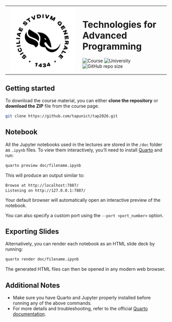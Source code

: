 <table>
  <tr>
    <td width="220" align="center">
      <picture>
        <source media="(prefers-color-scheme: dark)" srcset="assets/logo-dark.png">
        <source media="(prefers-color-scheme: light)" srcset="assets/logo-light.png">
        <img alt="unict logo" src="assets/logo-light.png" width="200">
      </picture>
    </td>
    <td>
      <h1>Technologies for Advanced Programming</h1>

![Course](https://img.shields.io/badge/Course-TAP%202025%2F26-green)
![University](https://img.shields.io/badge/University-UNICT-orange)
![GitHub repo size](https://img.shields.io/github/repo-size/tapunict/tap2026)
    </td>
  </tr>
</table>

## Getting started
To download the course material, you can either **clone the repository** or **download the ZIP** file from the course page.
```bash
git clone https://github.com/tapunict/tap2026.git
```

## Notebook
All the Jupyter notebooks used in the lectures are stored in the `/doc` folder as `.ipynb` files.
To view them interactively, you’ll need to install [Quarto](https://quarto.org/docs/get-started/) and run:

```bash
quarto preview doc/filename.ipynb
```
This will produce an output similar to:
```text
Browse at http://localhost:7887/
Listening on http://127.0.0.1:7887/
```
Your default browser will automatically open an interactive preview of the notebook.

You can also specify a custom port using the `--port <port_number>` option.

## Exporting Slides
Alternatively, you can render each notebook as an HTML slide deck by running:
```bash
quarto render doc/filename.ipynb
```
The generated HTML files can then be opened in any modern web browser.

## Additional Notes
- Make sure you have Quarto and Jupyter properly installed before running any of the above commands.
- For more details and troubleshooting, refer to the official [Quarto documentation](https://quarto.org/docs/get-started/).
